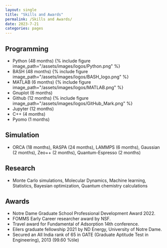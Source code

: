 ```yaml
---
layout: single
title: "Skills and Awards"
permalink: /Skills and Awards/
date: 2023-7-21
categories: pages
---
```

## Programming ##
* Python (48 months) {% include figure image_path="/assets/images/logos/Python.png" %}
* BASH (48 months)  {% include figure image_path="/assets/images/logos/BASH_logo.png" %}
* MATLAB (6 months) {% include figure image_path="/assets/images/logos/MATLAB.png" %}
* Gnuplot (6 months)
* Github (12 months) {% include figure image_path="/assets/images/logos/GitHub_Mark.png" %}
* Jupyter (12 months)
* C++ (4 months)
* Pyomo (1 months)

## Simulation ##
* ORCA (18 months), RASPA (24 months), LAMMPS (6 months), Gaussian (2 months), Zeo++ (2 months), Quantum-Espresso (2 months)

## Research ##
* Monte Carlo simulations, Molecular Dynamics, Machine learning, Statistics, Bayesian optimization, Quantum chemistry calculations

## Awards ##
* Notre Dame Graduate School Professional Development Award 2022.
* FOMMS Early Career researcher award by NSF.
* Travel award for Fundamental of Adsorption 14th conference.
* Eilers graduate fellowship 2021 by ND Energy, University of Notre Dame.
* Secured an All India rank of 65 in GATE (Graduate Aptitude Test in Engineering), 2013 (99.60 %tile)


